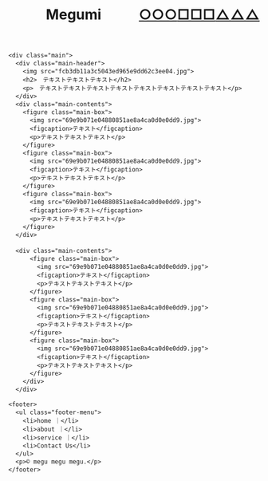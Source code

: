 <!DOCTYPE html>
<html>
  <head>
    <meta charset="utf-8">
    <title>Megumi</title>
    <link rel="stylesheet" href="stylesheet.css">
  </head>

  <body>
      <!-- header -->
    <header>
      <h1>Megumi
        <span style="float: right"><a href="tag" class="btn signup">△△△</a></span>
        <span style="float: right"><a href="tag" class="btn signup">□□□</a></span>
        <span style="float: right"><a href="tag" class="btn signup">○○○</a></span>
      </h1>
    </header>

    <div class="main">
      <div class="main-header">
        <img src="fcb3db11a3c5043ed965e9dd62c3ee04.jpg">
        <h2>　テキストテキストテキスト</h2>
        <p>　テキストテキストテキストテキストテキストテキストテキストテキスト</p>
      </div>
      <div class="main-contents">
        <figure class="main-box">
          <img src="69e9b071e04880851ae8a4ca0d0e0dd9.jpg">
          <figcaption>テキスト</figcaption>
          <p>テキストテキストテキスト</p>
        </figure>
        <figure class="main-box">
          <img src="69e9b071e04880851ae8a4ca0d0e0dd9.jpg">
          <figcaption>テキスト</figcaption>
          <p>テキストテキストテキスト</p>
        </figure>
        <figure class="main-box">
          <img src="69e9b071e04880851ae8a4ca0d0e0dd9.jpg">
          <figcaption>テキスト</figcaption>
          <p>テキストテキストテキスト</p>
        </figure>
      </div>

      <div class="main-contents">
          <figure class="main-box">
            <img src="69e9b071e04880851ae8a4ca0d0e0dd9.jpg">
            <figcaption>テキスト</figcaption>
            <p>テキストテキストテキスト</p>
          </figure>
          <figure class="main-box">
            <img src="69e9b071e04880851ae8a4ca0d0e0dd9.jpg">
            <figcaption>テキスト</figcaption>
            <p>テキストテキストテキスト</p>
          </figure>
          <figure class="main-box">
            <img src="69e9b071e04880851ae8a4ca0d0e0dd9.jpg">
            <figcaption>テキスト</figcaption>
            <p>テキストテキストテキスト</p>
          </figure>
        </div>
      </div>

<!-- footer -->
    <footer>
      <ul class="footer-menu">
        <li>home ｜</li>
        <li>about ｜</li>
        <li>service ｜</li>
        <li>Contact Us</li>
      </ul>
      <p>© megu megu megu.</p>
    </footer>

  </body>
</html>
